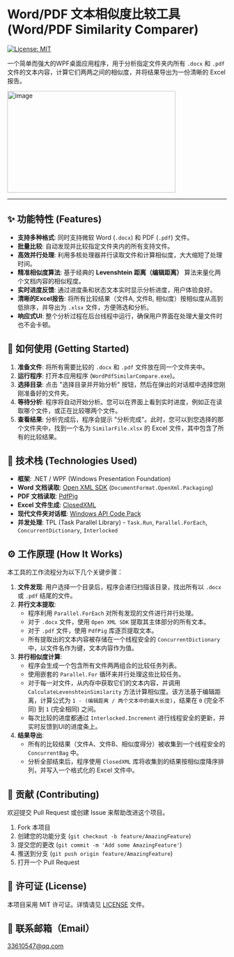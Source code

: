 # Word/PDF 文本相似度比较工具 (Word/PDF Similarity Comparer)

[![License: MIT](https://img.shields.io/badge/License-MIT-yellow.svg)](https://opensource.org/licenses/MIT)

一个简单而强大的WPF桌面应用程序，用于分析指定文件夹内所有 `.docx` 和 `.pdf` 文件的文本内容，计算它们两两之间的相似度，并将结果导出为一份清晰的 Excel 报告。


<img width="386" height="233" alt="image" src="https://github.com/user-attachments/assets/f392ff0d-576f-478d-b644-7eb449b8fd89" />


---

## ✨ 功能特性 (Features)

*   **支持多种格式**: 同时支持微软 Word (`.docx`) 和 PDF (`.pdf`) 文件。
*   **批量比较**: 自动发现并比较指定文件夹内的所有支持文件。
*   **高效并行处理**: 利用多核处理器并行读取文件和计算相似度，大大缩短了处理时间。
*   **精准相似度算法**: 基于经典的 **Levenshtein 距离（编辑距离）** 算法来量化两个文档内容的相似程度。
*   **实时进度反馈**: 通过进度条和状态文本实时显示分析进度，用户体验良好。
*   **清晰的Excel报告**: 将所有比较结果（文件A, 文件B, 相似度）按相似度从高到低排序，并导出为 `.xlsx` 文件，方便筛选和分析。
*   **响应式UI**: 整个分析过程在后台线程中运行，确保用户界面在处理大量文件时也不会卡顿。

## 🚀 如何使用 (Getting Started)

1.  **准备文件**: 将所有需要比较的 `.docx` 和 `.pdf` 文件放在同一个文件夹中。
2.  **运行程序**: 打开本应用程序 (`WordPdfSimilarCompare.exe`)。
3.  **选择目录**: 点击 "选择目录并开始分析" 按钮，然后在弹出的对话框中选择您刚刚准备好的文件夹。
4.  **等待分析**: 程序将自动开始分析。您可以在界面上看到实时进度，例如正在读取哪个文件，或正在比较哪两个文件。
5.  **查看结果**: 分析完成后，程序会提示 "分析完成"。此时，您可以到您选择的那个文件夹中，找到一个名为 `SimilarFile.xlsx` 的 Excel 文件，其中包含了所有的比较结果。

## 🔧 技术栈 (Technologies Used)

*   **框架**: .NET / WPF (Windows Presentation Foundation)
*   **Word 文档读取**: [Open XML SDK](https://github.com/dotnet/Open-XML-SDK) (`DocumentFormat.OpenXml.Packaging`)
*   **PDF 文档读取**: [PdfPig](https://github.com/UglyToad/PdfPig)
*   **Excel 文件生成**: [ClosedXML](https://github.com/ClosedXML/ClosedXML)
*   **现代文件夹对话框**: [Windows API Code Pack](https://github.com/aybe/Windows-API-Code-Pack-1.1)
*   **并发处理**: TPL (Task Parallel Library) - `Task.Run`, `Parallel.ForEach`, `ConcurrentDictionary`, `Interlocked`

## ⚙️ 工作原理 (How It Works)

本工具的工作流程分为以下几个关键步骤：

1.  **文件发现**: 用户选择一个目录后，程序会递归扫描该目录，找出所有以 `.docx` 或 `.pdf` 结尾的文件。
2.  **并行文本提取**:
    *   程序利用 `Parallel.ForEach` 对所有发现的文件进行并行处理。
    *   对于 `.docx` 文件，使用 `Open XML SDK` 提取其主体部分的所有文本。
    *   对于 `.pdf` 文件，使用 `PdfPig` 库逐页提取文本。
    *   所有提取出的文本内容被存储在一个线程安全的 `ConcurrentDictionary` 中，以文件名作为键，文本内容作为值。
3.  **并行相似度计算**:
    *   程序会生成一个包含所有文件两两组合的比较任务列表。
    *   使用嵌套的 `Parallel.For` 循环来并行处理这些比较任务。
    *   对于每一对文件，从内存中获取它们的文本内容，并调用 `CalculateLevenshteinSimilarity` 方法计算相似度。该方法基于编辑距离，计算公式为 `1 - (编辑距离 / 两个文本中的最大长度)`，结果在 `0` (完全不同) 到 `1` (完全相同) 之间。
    *   每次比较的进度都通过 `Interlocked.Increment` 进行线程安全的更新，并实时反馈到UI的进度条上。
4.  **结果导出**:
    *   所有的比较结果（文件A、文件B、相似度得分）被收集到一个线程安全的 `ConcurrentBag` 中。
    *   分析全部结束后，程序使用 `ClosedXML` 库将收集到的结果按相似度降序排列，并写入一个格式化的 Excel 文件中。

## 🤝 贡献 (Contributing)

欢迎提交 Pull Request 或创建 Issue 来帮助改进这个项目。

1.  Fork 本项目
2.  创建您的功能分支 (`git checkout -b feature/AmazingFeature`)
3.  提交您的更改 (`git commit -m 'Add some AmazingFeature'`)
4.  推送到分支 (`git push origin feature/AmazingFeature`)
5.  打开一个 Pull Request

## 📄 许可证 (License)

本项目采用 MIT 许可证。详情请见 [LICENSE](LICENSE) 文件。

## 📄 联系邮箱（Email）
33610547@qq.com

